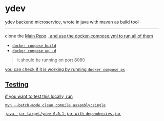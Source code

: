 # ydev
ydev backend microservice, wrote in java with maven as build tool

---
clone the <a href="https://github.com/ydev0/ydev">Main Repo</a> ,<a href="https://github.com/ydev0/ydev_db"> and use the docker-compose.yml to run all of them

- `docker compose build`
- `docker compose up -d`

> it should be running on port 8080

you can check if it is working by running `docker compose ps`

## Testing
if you want to test this locally, run 

`mvn --batch-mode clean compile assembly:single`

`java -jar target/ydev-0.0.1-jar-with-dependencies.jar`
